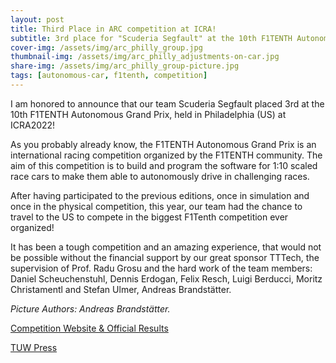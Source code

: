 ```yaml
---
layout: post
title: Third Place in ARC competition at ICRA!
subtitle: 3rd place for "Scuderia Segfault" at the 10th F1TENTH Autonomous Grand Prix at ICRA2022
cover-img: /assets/img/arc_philly_group.jpg
thumbnail-img: /assets/img/arc_philly_adjustments-on-car.jpg
share-img: /assets/img/arc_philly_group-picture.jpg
tags: [autonomous-car, f1tenth, competition]
---
```

I am honored to announce that our team Scuderia Segfault placed 3rd at the 10th F1TENTH Autonomous Grand Prix, 
held in Philadelphia (US) at ICRA2022!

As you probably already know, the F1TENTH Autonomous Grand Prix is an international racing competition organized by the F1TENTH community.
The aim of this competition is to build and program the software for 1:10 scaled race cars to make them able to autonomously drive in challenging races.

After having participated to the previous editions, once in simulation and once in the physical competition,
this year, our team had the chance to travel to the US to compete in the biggest F1Tenth competition ever organized!

It has been a tough competition and an amazing experience, that would not be possible 
without the financial support by our great sponsor TTTech, 
the supervision of Prof. Radu Grosu and the hard work of the team members: 
Daniel Scheuchenstuhl, Dennis Erdogan, Felix Resch, Luigi Berducci, Moritz Christamentl and Stefan Ulmer,
Andreas Brandstätter.

*Picture Authors: Andreas Brandstätter.*

[Competition Website & Official Results](https://icra2022-race.f1tenth.org/results.html)

[TUW Press](https://informatics.tuwien.ac.at/news/2224)
